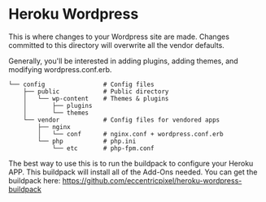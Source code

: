 # Heroku Wordpress

This is where changes to your Wordpress site are made.  Changes committed to this directory will overwrite all the vendor defaults.

Generally, you'll be interested in adding plugins, adding themes, and modifying wordpress.conf.erb.
```
└── config                # Config files
    ├── public            # Public directory
    │   └── wp-content    # Themes & plugins
    │       ├── plugins
    │       └── themes
    └── vendor            # Config files for vendored apps
        ├── nginx
        │   └── conf      # nginx.conf + wordpress.conf.erb
        └── php           # php.ini
            └── etc       # php-fpm.conf
```

The best way to use this is to run the buildpack to configure your Heroku APP.  This buildpack will install all of the Add-Ons needed.  You can get the buildpack here: https://github.com/eccentricpixel/heroku-wordpress-buildpack

